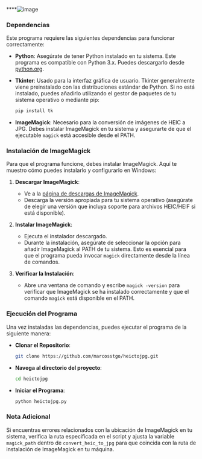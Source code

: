 ****![image](https://github.com/marcosstgo/heictojpg/assets/50328367/b60de192-b374-41ec-ba2e-407e08ba4e65)


### Dependencias

Este programa requiere las siguientes dependencias para funcionar correctamente:

- **Python**: Asegúrate de tener Python instalado en tu sistema. Este programa es compatible con Python 3.x. Puedes descargarlo desde [python.org](https://www.python.org/downloads/).
- **Tkinter**: Usado para la interfaz gráfica de usuario. Tkinter generalmente viene preinstalado con las distribuciones estándar de Python. Si no está instalado, puedes añadirlo utilizando el gestor de paquetes de tu sistema operativo o mediante pip:

  ```bash
  pip install tk
  ```

- **ImageMagick**: Necesario para la conversión de imágenes de HEIC a JPG. Debes instalar ImageMagick en tu sistema y asegurarte de que el ejecutable `magick` está accesible desde el PATH.

### Instalación de ImageMagick

Para que el programa funcione, debes instalar ImageMagick. Aquí te muestro cómo puedes instalarlo y configurarlo en Windows:

1. **Descargar ImageMagick**:
   - Ve a la [página de descargas de ImageMagick](https://imagemagick.org/script/download.php).
   - Descarga la versión apropiada para tu sistema operativo (asegúrate de elegir una versión que incluya soporte para archivos HEIC/HEIF si está disponible).

2. **Instalar ImageMagick**:
   - Ejecuta el instalador descargado.
   - Durante la instalación, asegúrate de seleccionar la opción para añadir ImageMagick al PATH de tu sistema. Esto es esencial para que el programa pueda invocar `magick` directamente desde la línea de comandos.

3. **Verificar la Instalación**:
   - Abre una ventana de comando y escribe `magick -version` para verificar que ImageMagick se ha instalado correctamente y que el comando `magick` está disponible en el PATH.

### Ejecución del Programa

Una vez instaladas las dependencias, puedes ejecutar el programa de la siguiente manera:

- **Clonar el Repositorio**:
  ```bash
  git clone https://github.com/marcosstgo/heictojpg.git
  ```
- **Navega al directorio del proyecto**:
  ```bash
  cd heictojpg
  ```
- **Iniciar el Programa**:
  ```bash
  python heictojpg.py
  ```

### Nota Adicional

Si encuentras errores relacionados con la ubicación de ImageMagick en tu sistema, verifica la ruta especificada en el script y ajusta la variable `magick_path` dentro de `convert_heic_to_jpg` para que coincida con la ruta de instalación de ImageMagick en tu máquina.
